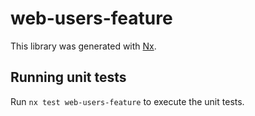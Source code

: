 # web-users-feature

This library was generated with [Nx](https://nx.dev).

## Running unit tests

Run `nx test web-users-feature` to execute the unit tests.
